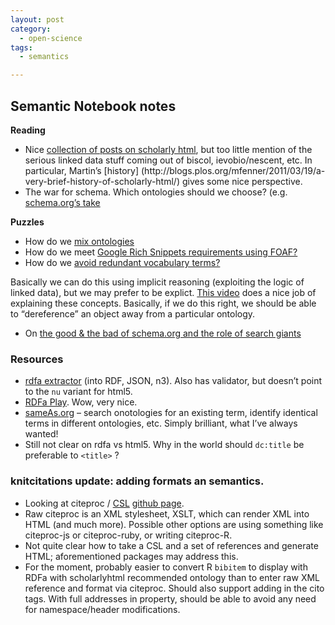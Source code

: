 ```yaml
---
layout: post
category:
  - open-science
tags:
  - semantics

---
```










<h2 id="semantic-notebook-notes">Semantic Notebook notes</h2>
<p><strong>Reading</strong></p>
<ul>
<li>Nice <a href="http://scholarlyhtml.org/faq/">collection of posts on scholarly html</a>, but too little mention of the serious linked data stuff coming out of biscol, ievobio/nescent, etc. In particular, Martin’s [history] (http://blogs.plos.org/mfenner/2011/03/19/a-very-brief-history-of-scholarly-html/) gives some nice perspective.<br/></li>
<li>The war for schema. Which ontologies should we choose? (e.g. <a href="http://blogs.plos.org/mfenner/2011/06/07/schema-org-for-scholarly-html/">schema.org’s take</a></li>
</ul>
<p><strong>Puzzles</strong></p>
<ul>
<li>How do we <a href="http://stackoverflow.com/questions/12983766">mix ontologies</a></li>
<li>How do we meet <a href="http://answers.semanticweb.com/questions/19200/satisfy-google-rich-snippets-person-standard-using-foaf">Google Rich Snippets requirements using FOAF?</a></li>
<li>How do we <a href="http://answers.semanticweb.com/questions/19275/what-to-do-about-redundant-rdfa-or-machines-that-speak-only-one-language">avoid redundant vocabulary terms?</a></li>
</ul>
<p>Basically we can do this using implicit reasoning (exploiting the logic of linked data), but we may prefer to be explict. <a href="http://vimeo.com/28667500">This video</a> does a nice job of explaining these concepts. Basically, if we do this right, we should be able to “dereference” an object away from a particular ontology.</p>
<ul>
<li>On <a href="http://manu.sporny.org/2011/false-choice/">the good &amp; the bad of schema.org and the role of search giants</a></li>
</ul>
<h3 id="resources">Resources</h3>
<ul>
<li><a href="http://getschema.org/rdfaliteextractor/about">rdfa extractor</a> (into RDF, JSON, n3). Also has validator, but doesn’t point to the <code>nu</code> variant for html5.</li>
<li><a href="http://rdfa.info/play/">RDFa Play</a>. Wow, very nice.<br/></li>
<li><a href="http://sameas.org">sameAs.org</a> – search onotologies for an existing term, identify identical terms in different ontologies, etc. Simply brilliant, what I’ve always wanted!</li>
<li>Still not clear on rdfa vs html5. Why in the world should <code>dc:title</code> be preferable to <code>&lt;title&gt;</code> ?</li>
</ul>
<h3 id="knitcitations-update-adding-formats-an-semantics.">knitcitations update: adding formats an semantics.</h3>
<ul>
<li>Looking at citeproc / <a href="http://citationstyles.org/">CSL</a> <a href="https://github.com/citation-style-language">github page</a>.<br/></li>
<li>Raw citeproc is an XML stylesheet, XSLT, which can render XML into HTML (and much more). Possible other options are using something like citeproc-js or citeproc-ruby, or writing citeproc-R.<br/></li>
<li>Not quite clear how to take a CSL and a set of references and generate HTML; aforementioned packages may address this.<br/></li>
<li>For the moment, probably easier to convert R <code>bibitem</code> to display with RDFa with scholarlyhtml recommended ontology than to enter raw XML reference and format via citeproc. Should also support adding in the cito tags. With full addresses in property, should be able to avoid any need for namespace/header modifications.</li>
</ul>



